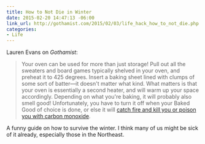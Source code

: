 ```yaml
---
title: How to Not Die in Winter
date: 2015-02-20 14:47:13 -06:00
link_url: http://gothamist.com/2015/02/03/life_hack_how_to_not_die.php
categories:
- Life
---
```


Lauren Evans on *Gothamist*:

> Your oven can be used for more than just storage! Pull out all the sweaters and board games typically shelved in your oven, and preheat it to 425 degrees. Insert a baking sheet lined with clumps of some sort of batter—it doesn't matter what kind. What matters is that your oven is essentially a second heater, and will warm up your space accordingly. Depending on what you're baking, it will probably also smell good! Unfortunately, you have to turn it off when your Baked Good of choice is done, or else it will [catch fire and kill you or poison you with carbon monoxide](http://www.nyc.gov/html/fdny/html/events/2011/012411a.shtml).

A funny guide on how to survive the winter. I think many of us might be sick of it already, especially those in the Northeast.
